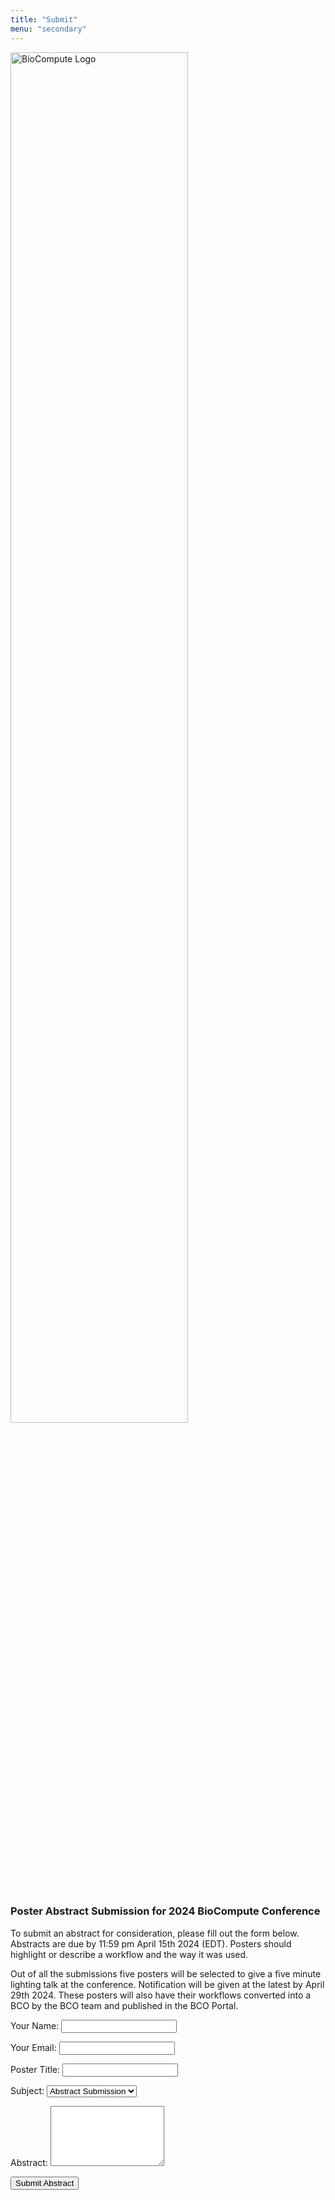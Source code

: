 ```yaml
---
title: "Submit"
menu: "secondary"
---
```


<div class="col-lg-6 offset-lg-3 text-center">
<img src="/images/logo.about.png" class="img-fluid mx-auto d-block" width="75%" alt="BioCompute Logo">
</div>

<br>

### Poster Abstract Submission for 2024 BioCompute Conference

To submit an abstract for consideration, please fill out the form below. Abstracts are due by 11:59 pm April 15th 2024 (EDT). Posters should highlight or describe a workflow and the way it was used.

Out of all the submissions five posters will be selected to give a five minute lighting talk at the conference. Notification will be given at the latest by April 29th 2024. These posters will also have their workflows converted into a BCO by the BCO team and published in the BCO Portal.

<form name="submit" method="POST" data-netlify="true">

<p>
<label>Your Name:</label>
<input type="text" name="name" id="inputname" class="form-control">
</p>

<p>
<label>Your Email:</label>
<input type="email" name="email" id="inputemail" class="form-control">
</p>

<p>
<label>Poster Title:</label>
<input type="text" name="title" id="inputtitle" class="form-control">
</p>

<p>
<label for="inputsubject">Subject:</label>
<select name="subject" id="inputsubject" class="form-control">
<option value="abstract" >Abstract Submission</option>
</select>
</p>

<p>
<label for="inputmessage">Abstract:</label>
<textarea name="message" id="inputmessage" class="form-control" rows="6"></textarea>
</p>

<p>
<button type="submit" class="btn btn-primary">Submit Abstract</button>
</p>

</form>
